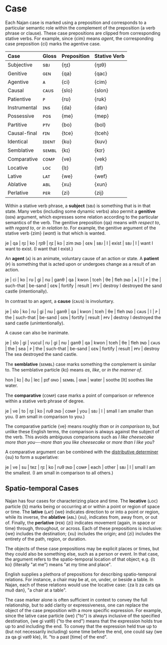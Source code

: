 # Case

Each Najan case is marked using a preposition and corresponds to a particular
semantic role within the complement of the preposition (a verb phrase or
clause). These case prepositions are clipped from corresponding stative verbs.
For example, since {cim} means *agent*, the corresponding case preposition {ci}
marks the agentive case.

| Case         | Gloss | Preposition | Stative Verb |
| :----------- | :---- | :---------- | :----------- |
| Subjective   | sʙᴊ   | {ŋɪ}        | {ŋɪθ}        |
| Genitive     | ɢᴇɴ   | {qa}        | {qac}        |
| Agentive     | ᴀ     | {ci}        | {cim}        |
| Causal       | ᴄᴀᴜs  | {slo}       | {slon}       |
| Patientive   | ᴘ     | {rʊ}        | {rʊk}        |
| Instrumental | ɪɴs   | {da}        | {dan}        |
| Possessive   | ᴘᴏs   | {me}        | {mep}        |
| Partitive    | ᴘᴛᴠ   | {bo}        | {bol}        |
| Causal-final | ғɪɴ   | {tce}       | {tceh}       |
| Identical    | ɪᴅᴇɴᴛ | {kʊ}        | {kʊv}        |
| Semblative   | sᴇᴍʙʟ | {kɪ}        | {kɪr}        |
| Comparative  | ᴄᴏᴍᴘ  | {ve}        | {vek}        |
| Locative     | ʟᴏᴄ   | {lɪ}        | {lɪf}        |
| Lative       | ʟᴀᴛ   | {we}        | {wef}        |
| Ablative     | ᴀʙʟ   | {xu}        | {xun}        |
| Perlative    | ᴘᴇʀ   | {zi}        | {zij}        |

Within a stative verb phrase, a **subject** (sʙᴊ) is something that is in that
state. Many verbs (including some dynamic verbs) also permit a **genitive**
(ɢᴇɴ) argument, which expresses some relation according to the particular
semantics of the verb. The genitive preposition {qa} means *with respect to*,
*with regard to*, or *in relation to*. For example, the genitive argument of the
stative verb {zim} (*want*) is that which is wanted.

<gloss>
je  | qa  | ŋɪ  | ko | ŋɪθ   | ŋɪ  | ko | zim
ɪɴᴅ | ɢᴇɴ | sʙᴊ | I  | exist | sʙᴊ | I  | want
I want to exist. (I want that I exist.)
</gloss>

An **agent** (ᴀ) is an animate, voluntary cause of an action or state. A
**patient** (ᴘ) is something that is acted upon or undergoes change as a result
of an action.

<gloss>
je  | ci | ko | rʊ | gi  | nʊ        | ganθ    | qa  | kwon    | tceh   | θe  | fleh
ɪɴᴅ | ᴀ  | I  | ᴘ  | the | such-that | be-sand | ɢᴇɴ | fortify | result | ᴘғᴠ | destroy
I destroyed the sand castle (intentionally).
</gloss>

In contrast to an agent, a **cause** (ᴄᴀᴜs) is involuntary.

<gloss>
je  | slo  | ko | rʊ | gi  | nʊ        | ganθ    | qa  | kwon    | tceh   | θe  | fleh
ɪɴᴅ | ᴄᴀᴜs | I  | ᴘ  | the | such-that | be-sand | ɢᴇɴ | fortify | result | ᴘғᴠ | destroy
I destroyed the sand castle (unintentionally).
</gloss>

A cause can also be inanimate.

<gloss>
je  | slo  | gi  | vucul | rʊ | gi  | nʊ        | ganθ    | qa  | kwon    | tceh   | θe  | fleh
ɪɴᴅ | ᴄᴀᴜs | the | sea   | ᴘ  | the | such-that | be-sand | ɢᴇɴ | fortify | result | ᴘғᴠ | destroy
The sea destroyed the sand castle.
</gloss>

The **semblative** (sᴇᴍʙʟ) case marks something the complement is similar to.
The semblative particle {kɪ} means *as*, *like*, or *in the manner of*.

<gloss>
hon | kɪ    | ðu  | lec   | pɪf
ɢɴᴏ | sᴇᴍʙʟ | ɢɴʀ | water | soothe
[It] soothes like water.
</gloss>

The **comparative** (ᴄᴏᴍᴘ) case marks a point of comparison or reference within
a stative verb phrase of degree.

<gloss>
je  | ve   | to  | ŋɪ  | ko | ruθ
ɪɴᴅ | ᴄᴏᴍᴘ | you | sʙᴊ | I  | small
I am smaller than you. (I am small in comparison to you.)
</gloss>

The comparative particle {ve} means roughly *than* or *in comparison to*, but
unlike these English terms, the comparison is always against the subject of the
verb. This avoids ambiguous comparisons such as *I like cheesecake more than
you*---*more than you like cheesecake* or *more than I like you*?

A comparative argument can be combined with the [distributive
determiner](./determiner-phrases.md) {su} to form a superlative:

<gloss>
je  | ve   | su   | tez   | ŋɪ  | ko | ruθ
ɪɴᴅ | ᴄᴏᴍᴘ | each | other | sʙᴊ | I  | small
I am the smallest. (I am small in comparison to all others.)
</gloss>

## Spatio-temporal Cases

Najan has four cases for characterizing place and time. The **locative** (ʟᴏᴄ)
particle {lɪ} marks being or occurring at or within a point or region of space
or time. The **lative** (ʟᴀᴛ) {we} indicates direction to or into a point or
region, while its inverse, the **ablative** (ᴀʙʟ) {xu}, indicates from, away
from, or out of. Finally, the **perlative** (ᴘᴇʀ) {zi} indicates movement
(again, in space or time) through, throughout, or across. Each of these
prepositions is inclusive: {we} includes the destination; {xu} includes the
origin; and {zi} includes the entirety of the path, region, or duration.

The objects of these case prepositions may be explicit places or times, but they
could also be something else, such as a person or event. In that case, the
argument refers to the spatio-temporal location of that object; e.g. {lɪ ko}
(literally "at me") means "at my time and place".

English supplies a plethora of prepositions for describing spatio-temporal
relations. For instance, a chair may be at, on, under, or beside a table. In
Najan, each of these relations would use the locative case: {za lɪ za cats qa
muð dan}, "a chair at a table".

The case marker alone is often sufficient in context to convey the full
relationship, but to add clarity or expressiveness, one can replace the object
of the case preposition with a more specific expression. For example, since the
lative case particle {we} ("to") is always inclusive of the specified
destination, {we gi vatθ} ("to the end") means that the expression holds true up
to and including the end. To convey that the expression held true up to (but not
necessarily including) some time before the end, one could say {we za qa gi vatθ
kle}, lit. "to a past [time] of the end".
